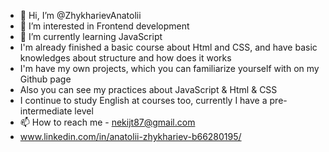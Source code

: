 - 👋 Hi, I’m @ZhykharievAnatolii
- 👀 I’m interested in Frontend development
- 🌱 I’m currently learning JavaScript
- I'm already finished a basic course about Html and CSS, and have basic knowledges about structure and how does it works
- I'm have my own projects, which you can familiarize yourself with on my Github page
- Also you can see my practices about JavaScript & Html & CSS
- I continue to study English at courses too, currently I have a pre-intermediate level
- 📫 How to reach me - nekijt87@gmail.com
- www.linkedin.com/in/anatolii-zhykhariev-b66280195/

<!---
ZhykharievAnatolii/ZhykharievAnatolii is a ✨ special ✨ repository because its `README.md` (this file) appears on your GitHub profile.
You can click the Preview link to take a look at your changes.
--->
